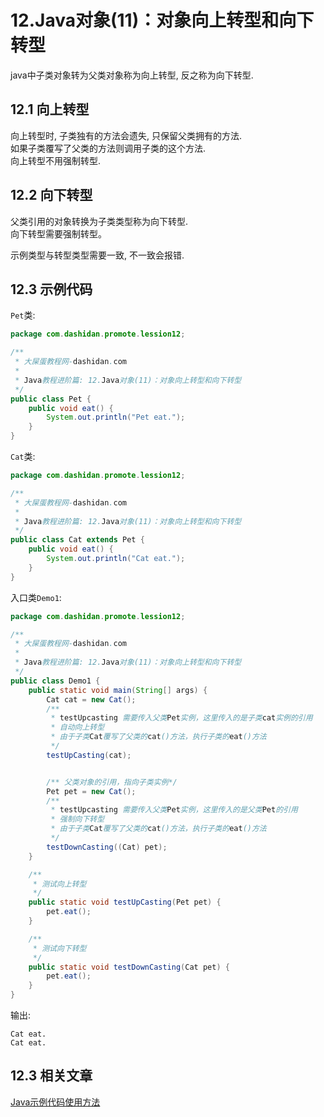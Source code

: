 12.Java对象(11)：对象向上转型和向下转型
===

<div class="jumbotron">
	<p>java中子类对象转为父类对象称为向上转型, 反之称为向下转型.</p>
</div>

12.1 向上转型
---

向上转型时, 子类独有的方法会遗失, 只保留父类拥有的方法.     
如果子类覆写了父类的方法则调用子类的这个方法.    
向上转型不用强制转型.  

12.2 向下转型
---

父类引用的对象转换为子类类型称为向下转型.    
向下转型需要强制转型。

<div class="bs-callout bs-callout-warning">
	<p>示例类型与转型类型需要一致, 不一致会报错.</p>
</div>
	
12.3 示例代码
---

`Pet`类:
```java
package com.dashidan.promote.lession12;

/**
 * 大屎蛋教程网-dashidan.com
 *
 * Java教程进阶篇: 12.Java对象(11)：对象向上转型和向下转型
 */
public class Pet {
    public void eat() {
        System.out.println("Pet eat.");
    }
}

```
`Cat`类:

```java
package com.dashidan.promote.lession12;

/**
 * 大屎蛋教程网-dashidan.com
 *
 * Java教程进阶篇: 12.Java对象(11)：对象向上转型和向下转型
 */
public class Cat extends Pet {
    public void eat() {
        System.out.println("Cat eat.");
    }
}

```

入口类`Demo1`:

```java
package com.dashidan.promote.lession12;

/**
 * 大屎蛋教程网-dashidan.com
 *
 * Java教程进阶篇: 12.Java对象(11)：对象向上转型和向下转型
 */
public class Demo1 {
    public static void main(String[] args) {
        Cat cat = new Cat();
        /**
         * testUpcasting 需要传入父类Pet实例，这里传入的是子类cat实例的引用
         * 自动向上转型
         * 由于子类Cat覆写了父类的cat()方法，执行子类的eat()方法
         */
        testUpCasting(cat);


        /** 父类对象的引用，指向子类实例*/
        Pet pet = new Cat();
        /**
         * testUpcasting 需要传入父类Pet实例，这里传入的是父类Pet的引用
         * 强制向下转型
         * 由于子类Cat覆写了父类的cat()方法，执行子类的eat()方法
         */
        testDownCasting((Cat) pet);
    }

    /**
     * 测试向上转型
     */
    public static void testUpCasting(Pet pet) {
        pet.eat();
    }

    /**
     * 测试向下转型
     */
    public static void testDownCasting(Cat pet) {
        pet.eat();
    }
}

```

输出:   

	Cat eat.
	Cat eat.
	
12.3 相关文章
---
[Java示例代码使用方法](http://localhost/article/java/addenda/Java示例代码使用方法.html)   